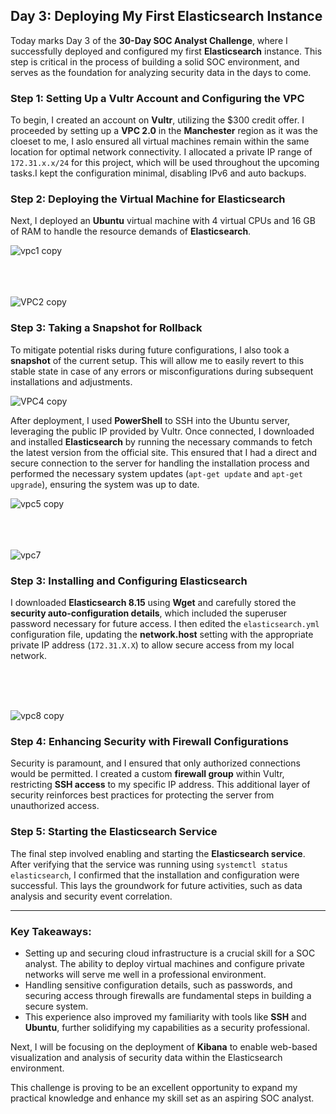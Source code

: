 



## Day 3: Deploying My First Elasticsearch Instance

Today marks Day 3 of the **30-Day SOC Analyst Challenge**, where I successfully deployed and configured my first **Elasticsearch** instance. This step is critical in the process of building a solid SOC environment, and serves as the foundation for analyzing security data in the days to come.

### Step 1: Setting Up a Vultr Account and Configuring the VPC

To begin, I created an account on **Vultr**, utilizing the $300 credit offer. I proceeded by setting up a **VPC 2.0** in the **Manchester** region as it was the cloeset to me, I aslo ensured all virtual machines remain within the same location for optimal network connectivity. I allocated a private IP range of `172.31.x.x/24` for this project, which will be used throughout the upcoming tasks.I kept the configuration minimal, disabling IPv6 and auto backups.

### Step 2: Deploying the Virtual Machine for Elasticsearch

Next, I deployed an **Ubuntu** virtual machine with 4 virtual CPUs and 16 GB of RAM to handle the resource demands of **Elasticsearch**.

![vpc1 copy](https://github.com/user-attachments/assets/d2c1446a-273d-4309-9af7-b0ef75f1478c)
<br>
<br><br><br>


![VPC2 copy](https://github.com/user-attachments/assets/57d642ad-5d6f-46cb-99a0-9f1a75008ef8)







### Step 3: Taking a Snapshot for Rollback

To mitigate potential risks during future configurations, I also took a **snapshot** of the current setup. This will allow me to easily revert to this stable state in case of any errors or misconfigurations during subsequent installations and adjustments.

![VPC4 copy](https://github.com/user-attachments/assets/7f49e60f-6168-4c8e-9a05-0711e52a3a09)


 After deployment, I used **PowerShell** to SSH into the Ubuntu server, leveraging the public IP provided by Vultr. Once connected, I downloaded and installed **Elasticsearch** by running the necessary commands to fetch the latest version from the official site. This ensured that I had a direct and secure connection to the server for handling the installation process and performed the necessary system updates (`apt-get update` and `apt-get upgrade`), ensuring the system was up to date.

![vpc5  copy](https://github.com/user-attachments/assets/c8aa47c8-2a85-4da6-9c48-63aab131f05c)
<br>
<br><br><br>


![vpc7](https://github.com/user-attachments/assets/79275ced-3b25-4834-96c3-d669da1df0c6)






### Step 3: Installing and Configuring Elasticsearch

I downloaded **Elasticsearch 8.15** using **Wget** and carefully stored the **security auto-configuration details**, which included the superuser password necessary for future access. I then edited the `elasticsearch.yml` configuration file, updating the **network.host** setting with the appropriate private IP address (`172.31.X.X`) to allow secure access from my local network.

<br><br><br>


![vpc8 copy](https://github.com/user-attachments/assets/48699baa-778e-47ec-bc03-f6458851f7a3)



### Step 4: Enhancing Security with Firewall Configurations

Security is paramount, and I ensured that only authorized connections would be permitted. I created a custom **firewall group** within Vultr, restricting **SSH access** to my specific IP address. This additional layer of security reinforces best practices for protecting the server from unauthorized access.

### Step 5: Starting the Elasticsearch Service

The final step involved enabling and starting the **Elasticsearch service**. After verifying that the service was running using `systemctl status elasticsearch`, I confirmed that the installation and configuration were successful. This lays the groundwork for future activities, such as data analysis and security event correlation.

---

### Key Takeaways:

- Setting up and securing cloud infrastructure is a crucial skill for a SOC analyst. The ability to deploy virtual machines and configure private networks will serve me well in a professional environment.
- Handling sensitive configuration details, such as passwords, and securing access through firewalls are fundamental steps in building a secure system.
- This experience also improved my familiarity with tools like **SSH** and **Ubuntu**, further solidifying my capabilities as a security professional.

Next, I will be focusing on the deployment of **Kibana** to enable web-based visualization and analysis of security data within the Elasticsearch environment.

This challenge is proving to be an excellent opportunity to expand my practical knowledge and enhance my skill set as an aspiring SOC analyst.



